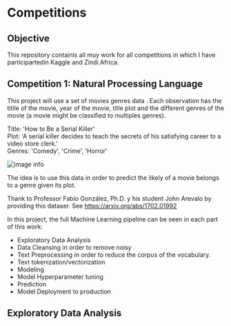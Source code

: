 # Competitions

## Objective

This repository containls all muy work for all competitions in which I have participartedin Kaggle and Zindi.Africa.

## Competition 1: Natural Processing Language

This project will use a set of movies genres data . Each observation has the titile of the movie, year of the movie, title plot and the different genres of the movie (a movie might be classified to multiples genres).

Title: 'How to Be a Serial Killer'</br>
Plot: 'A serial killer decides to teach the secrets of his satisfying career to a video store clerk.'</br>
Genres: 'Comedy', 'Crime', 'Horror'

![image info](https://raw.githubusercontent.com/albahnsen/MIAD_ML_and_NLP/main/images/moviegenre.png)

The idea is to use this data in order to predict the likely of a movie belongs to a genre given its plot.

Thank to Professor Fabio González, Ph.D. y his student John Arevalo by providing  this dataser. See <https://arxiv.org/abs/1702.01992>

In this project, the full Machine Learning pipeline can be seen in each part of this work:

- Exploratory  Data Analysis
- Data Cleansing in order to remove noisy
- Text Preprocessing in order to reduce the corpus of the vocabulary.
- Text tokenization/vectorization
- Modeling  
- Model Hyperparameter tuning
- Prediction
- Model Deployment to production  

## Exploratory  Data Analysis


